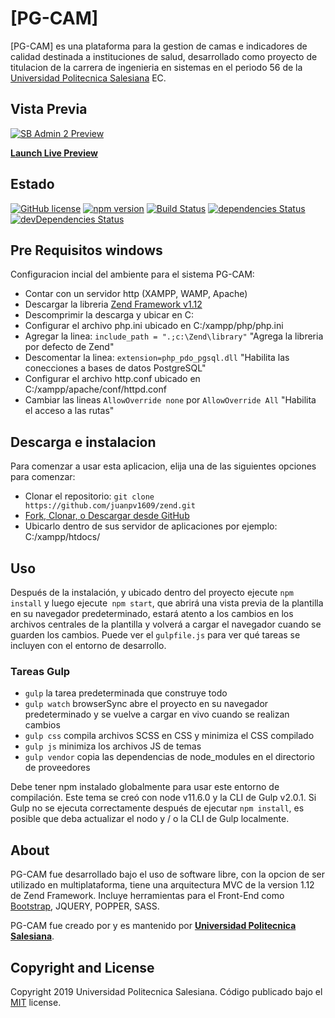 # [PG-CAM]

[PG-CAM] es una plataforma para la gestion de camas e indicadores de calidad destinada a instituciones de salud, desarrollado como proyecto de titulacion de la carrera de ingenieria en sistemas en el periodo 56 de la [Universidad Politecnica Salesiana](https://www.ups.edu.ec/) EC.


## Vista Previa

[![SB Admin 2 Preview](https://startbootstrap.com/assets/img/screenshots/themes/sb-admin-2.png)](https://blackrockdigital.github.io/startbootstrap-sb-admin-2/)

**[Launch Live Preview](https://blackrockdigital.github.io/startbootstrap-sb-admin-2/)**

## Estado

[![GitHub license](https://img.shields.io/badge/license-MIT-blue.svg)](https://raw.githubusercontent.com/BlackrockDigital/startbootstrap-sb-admin-2/master/LICENSE)
[![npm version](https://img.shields.io/npm/v/startbootstrap-sb-admin-2.svg)](https://www.npmjs.com/package/startbootstrap-sb-admin-2)
[![Build Status](https://travis-ci.org/BlackrockDigital/startbootstrap-sb-admin-2.svg?branch=master)](https://travis-ci.org/BlackrockDigital/startbootstrap-sb-admin-2)
[![dependencies Status](https://david-dm.org/BlackrockDigital/startbootstrap-sb-admin-2/status.svg)](https://david-dm.org/BlackrockDigital/startbootstrap-sb-admin-2)
[![devDependencies Status](https://david-dm.org/BlackrockDigital/startbootstrap-sb-admin-2/dev-status.svg)](https://david-dm.org/BlackrockDigital/startbootstrap-sb-admin-2?type=dev)

## Pre Requisitos windows
Configuracion incial del ambiente para el sistema PG-CAM:
-  Contar con un servidor http (XAMPP, WAMP, Apache)
-  Descargar la libreria [Zend Framework v1.12](https://framework.zend.com/downloads/archives)
-  Descomprimir la descarga y ubicar en C:
-  Configurar el archivo php.ini ubicado en C:/xampp/php/php.ini
-  Agregar la linea: `include_path = ".;c:\Zend\library"` "Agrega la libreria por defecto de Zend"
-  Descomentar la linea: `extension=php_pdo_pgsql.dll`    "Habilita las conecciones a bases de datos PostgreSQL"
-  Configurar el archivo http.conf ubicado en C:/xampp/apache/conf/httpd.conf  
-  Cambiar las lineas `AllowOverride none` por `AllowOverride All` "Habilita el acceso a las rutas"

## Descarga e instalacion

Para comenzar a usar esta aplicacion, elija una de las siguientes opciones para comenzar:

-   Clonar el repositorio: `git clone https://github.com/juanpv1609/zend.git`
-   [Fork, Clonar, o Descargar desde GitHub](https://github.com/juanpv1609/zend)
-   Ubicarlo dentro de sus servidor de aplicaciones por ejemplo: C:/xampp/htdocs/


## Uso

Después de la instalación, y ubicado dentro del proyecto ejecute `npm install` y luego ejecute` npm start`, que abrirá una vista previa de la plantilla en su navegador predeterminado, estará atento a los cambios en los archivos centrales de la plantilla y volverá a cargar el navegador cuando se guarden los cambios. Puede ver el `gulpfile.js` para ver qué tareas se incluyen con el entorno de desarrollo.

### Tareas Gulp

-   `gulp`        la tarea predeterminada que construye todo
-   `gulp watch`  browserSync abre el proyecto en su navegador predeterminado y se vuelve a cargar en vivo cuando se realizan cambios
-   `gulp css`    compila archivos SCSS en CSS y minimiza el CSS compilado
-   `gulp js`     minimiza los archivos JS de temas
-   `gulp vendor` copia las dependencias de node_modules en el directorio de proveedores

Debe tener npm instalado globalmente para usar este entorno de compilación. Este tema se creó con node v11.6.0 y la CLI de Gulp v2.0.1. Si Gulp no se ejecuta correctamente después de ejecutar `npm install`, es posible que deba actualizar el nodo y / o la CLI de Gulp localmente.


## About

PG-CAM fue desarrollado bajo el uso de software libre, con la opcion de ser utilizado en multiplataforma, tiene una arquitectura MVC de la version 1.12 de Zend Framework. Incluye herramientas para el Front-End como [Bootstrap](http://getbootstrap.com/), JQUERY, POPPER, SASS.


PG-CAM fue creado por y es mantenido por **[Universidad Politecnica Salesiana](https://www.ups.edu.ec/)**.


## Copyright and License

Copyright 2019 Universidad Politecnica Salesiana. Código publicado bajo el [MIT](https://github.com/juanpv1609/zend/blob/master/LICENSE) license.
